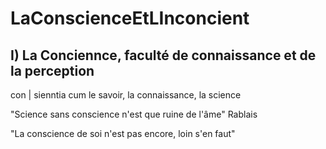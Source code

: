 # LaConscienceEtLInconcient

## I) La Conciennce, faculté de connaissance et de la perception

con | sienntia
cum   le savoir, la connaissance, la science

"Science sans conscience n'est que ruine de l'âme" Rablais

"La conscience de soi n'est pas encore, loin s'en faut"
